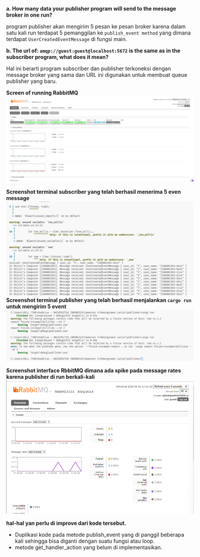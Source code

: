 **a. How many data your publisher program will send to the message broker in one run?**

program publisher akan mengirim 5 pesan ke pesan broker karena dalam satu kali run terdapat 5 pemanggilan ke `publish_event method` yang dimana terdapat `UserCreatedEventMessage` di fungsi main.

**b. The url of: `amqp://guest:guest@localhost:5672` is the same as in the subscriber program, what does it mean?**

Hal ini berarti program subscriber dan publisher terkoneksi dengan message broker yang sama dan URL ini digunakan untuk membuat queue publisher yang baru.

**Screen of running RabbitMQ**
![RabbitMQ](image.png)

**Screenshot terminal subscriber yang telah berhasil menerima 5 even message**
![alt text](image-2.png)
**Screenshot terminal publisher yang telah berhasil menjalankan `cargo run` untuk mengirim 5 event**
![alt text](image-1.png)

**Screenshot interface RbbitMQ dimana ada spike pada message rates karena publisher di run berkali-kali**
![alt text](image-3.png)

**hal-hal yan perlu di improve dari kode tersebut.**
- Duplikasi kode pada metode publish_event yang di panggil beberapa kali sehingga bisa diganti dengan suatu fungsi atau loop.
- metode get_handler_action yang belum di implementasikan.
